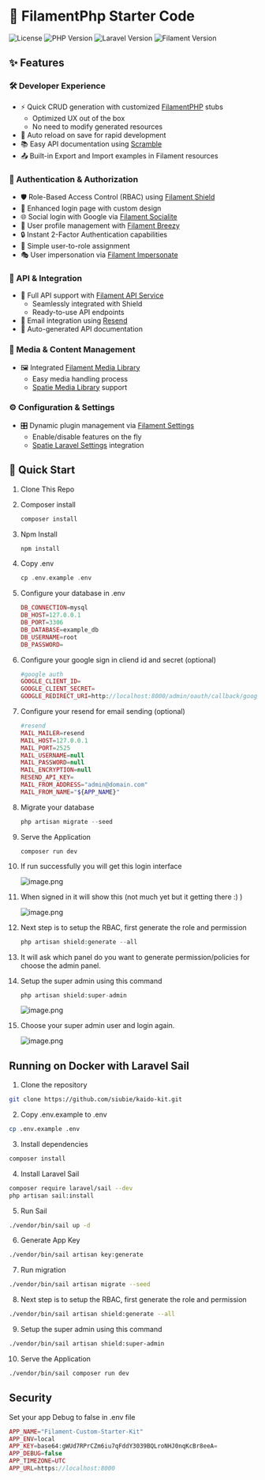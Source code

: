 # 🚀 FilamentPhp Starter Code

![License](https://img.shields.io/badge/License-MIT-blue?style=flat-square)
![PHP Version](https://img.shields.io/badge/PHP-8.2-blue?style=flat-square&logo=php)
![Laravel Version](https://img.shields.io/badge/Laravel-12.0-red?style=flat-square&logo=laravel)
![Filament Version](https://img.shields.io/badge/Filament-3.2-purple?style=flat-square)

## ✨ Features

### 🛠️ Developer Experience

-   ⚡ Quick CRUD generation with customized [FilamentPHP](https://filamentphp.com/) stubs
    -   Optimized UX out of the box
    -   No need to modify generated resources
-   🔄 Auto reload on save for rapid development
-   📚 Easy API documentation using [Scramble](https://scramble.dedoc.co/)
-   📤 Built-in Export and Import examples in Filament resources

### 🔐 Authentication & Authorization

-   🛡️ Role-Based Access Control (RBAC) using [Filament Shield](https://filamentphp.com/plugins/bezhansalleh-shield)
-   🔑 Enhanced login page with custom design
-   🌐 Social login with Google via [Filament Socialite](https://filamentphp.com/plugins/dododedodonl-socialite)
-   👤 User profile management with [Filament Breezy](https://filamentphp.com/plugins/jeffgreco-breezy)
-   🔒 Instant 2-Factor Authentication capabilities
-   👥 Simple user-to-role assignment
-   🎭 User impersonation via [Filament Impersonate](https://filamentphp.com/plugins/joseph-szobody-impersonate)

### 📡 API & Integration

-   🚀 Full API support with [Filament API Service](https://filamentphp.com/plugins/rupadana-api-service)
    -   Seamlessly integrated with Shield
    -   Ready-to-use API endpoints
-   📨 Email integration using [Resend](https://resend.com/)
-   📝 Auto-generated API documentation

### 📁 Media & Content Management

-   🖼️ Integrated [Filament Media Library](https://filamentphp.com/plugins/filament-spatie-media-library)
    -   Easy media handling process
    -   [Spatie Media Library](https://spatie.be/docs/laravel-medialibrary) support

### ⚙️ Configuration & Settings

-   🎛️ Dynamic plugin management via [Filament Settings](https://filamentphp.com/plugins/filament-spatie-settings)
    -   Enable/disable features on the fly
    -   [Spatie Laravel Settings](https://github.com/spatie/laravel-settings) integration

## 🚀 Quick Start

1. Clone This Repo

2. Composer install

    ```php
    composer install
    ```

3. Npm Install

    ```php
    npm install
    ```

4. Copy .env

    ```php
    cp .env.example .env
    ```

5. Configure your database in .env

    ```php
    DB_CONNECTION=mysql
    DB_HOST=127.0.0.1
    DB_PORT=3306
    DB_DATABASE=example_db
    DB_USERNAME=root
    DB_PASSWORD=
    ```

6. Configure your google sign in cliend id and secret (optional)

    ```php
    #google auth
    GOOGLE_CLIENT_ID=
    GOOGLE_CLIENT_SECRET=
    GOOGLE_REDIRECT_URI=http://localhost:8000/admin/oauth/callback/google
    ```

7. Configure your resend for email sending (optional)

    ```php
    #resend
    MAIL_MAILER=resend
    MAIL_HOST=127.0.0.1
    MAIL_PORT=2525
    MAIL_USERNAME=null
    MAIL_PASSWORD=null
    MAIL_ENCRYPTION=null
    RESEND_API_KEY=
    MAIL_FROM_ADDRESS="admin@domain.com"
    MAIL_FROM_NAME="${APP_NAME}"
    ```

8. Migrate your database

    ```php
    php artisan migrate --seed
    ```

9. Serve the Application

    ```script
    composer run dev
    ```

10. If run successfully you will get this login interface

    ![image.png](.github/images/login-screen.png)

11. When signed in it will show this (not much yet but it getting there :) )

    ![image.png](.github/images/after-login-without-rbac.png)

12. Next step is to setup the RBAC, first generate the role and permission

    ```php
    php artisan shield:generate --all
    ```

13. It will ask which panel do you want to generate permission/policies for choose the admin panel.
14. Setup the super admin using this command

    ```php
    php artisan shield:super-admin
    ```

    ![image.png](.github/images/provide-superadmin.png)

15. Choose your super admin user and login again.

    ![image.png](.github/images/after-login-rbac.png)

## Running on Docker with Laravel Sail

1. Clone the repository

```bash
git clone https://github.com/siubie/kaido-kit.git
```

2. Copy .env.example to .env

```bash
cp .env.example .env
```

3. Install dependencies

```bash
composer install
```

4. Install Laravel Sail

```bash
composer require laravel/sail --dev
php artisan sail:install
```

5. Run Sail

```bash
./vendor/bin/sail up -d
```

6. Generate App Key

```bash
./vendor/bin/sail artisan key:generate
```

7. Run migration

```bash
./vendor/bin/sail artisan migrate --seed
```

8. Next step is to setup the RBAC, first generate the role and permission

```bash
./vendor/bin/sail artisan shield:generate --all
```

9. Setup the super admin using this command

```bash
./vendor/bin/sail artisan shield:super-admin
```

10. Serve the Application

```bash
./vendor/bin/sail composer run dev
```

## Security

Set your app Debug to false in .env file

```php
APP_NAME="Filament-Custom-Starter-Kit"
APP_ENV=local
APP_KEY=base64:gWUd7RPrCZm6iu7qFddY3039BQLroNHJ0nqKcBr8eeA=
APP_DEBUG=false
APP_TIMEZONE=UTC
APP_URL=https://localhost:8000
```
